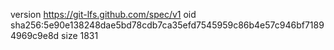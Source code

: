 version https://git-lfs.github.com/spec/v1
oid sha256:5e90e138248dae5bd78cdb7ca35efd7545959c86b4e57c946bf71894969c9e8d
size 1831
